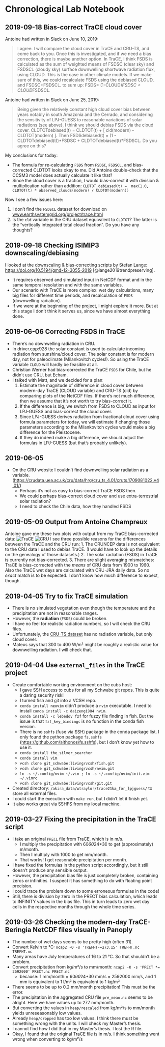# Chronological Lab Notebook


## 2019-09-18 Bias-correct TraCE cloud cover
Antoine had written in Slack on June 10, 2019:
> I agree. I will compare the cloud cover in TraCE and CRU-TS, and come back to you. Once this is investigated, and if we need a bias correction, there is maybe another option. In TraCE, I think FSDS is calculated as the sum of weighted means of FSDSC (clear sky) and FSDSCL (cloudy sky) surface downwelling shortwave radiation flux, using CLOUD. This is the case in other climate models. If we make sure of this, we could recalculate FSDS using the debiased CLOUD, and FSDSC+FSDSCL.
> to sum up: FSDS= (1-CLOUD)*FSDSC + CLOUD*FSDSCL.

Antoine had written in Slack on June 25, 2019:
> Being given the relatively constant high cloud cover bias between years notably in south Amazonia and the Cerrado, and considering the sensitivity of LPJ-GUESS to reasonable variations of solar radiations (see above), I think we should debias FSDS via the cloud cover. CLDTOTdebiased(t) = CLDTOT(t) + [  cld(modern) - CLDTOT(modern) ]. Then FSDSdebiased(t) = (1 - CLDTOTdebiased(t))*FSDSC  + CLDTOTdebiased(t)*FSDSCL. Do you agree on this?

My conclusions for today:
- The formula for re-calculating `FSDS` from `FSDSC`,  `FSDSCL`, and bias-corrected CLDTOT looks okay to me. Did Antoine double-check that the CCSM3 model does actually calculate it like that?
- Since the cloud cover is a fraction, I would bias-correct it with division & multiplication rather than addition:
`CLDTOT_debiased(t) =  max(1.0, CLDTOT(t) * observed_clouds(modern) / CLDTOT(modern))`

Now I see a few issues here:
1. I don’t find the `FSDSCL` dataset for download on www.earthsystemgrid.org/project/trace.html
2. Is the `cld` variable in the CRU dataset equivalent to `CLDTOT`? The latter is the “vertically integrated total cloud fraction”. Do you have any thoughts?
## 2019-09-18 Checking ISIMIP3 downscaling/debiasing
I looked at the downscaling & bias-correcting scripts by Stefan Lange: <https://doi.org/10.5194/gmd-12-3055-2019> [@lange2019trendpreserving].
- It requires observed and simulated input in NetCDF format and in the same temporal resolution and with the same variables.
- Our scenario with TraCE is more complex: wet day calculations, many big files for different time periods, and recalculation of `FSDS` (downwelling radiation).
- If we were at the beginning of the project, I might explore it more. But at this stage I don’t think it serves us, since we have almost everything done.

## 2019-06-06 Correcting FSDS in TraCE
- There’s no downwelling radiation in CRU.
- In driver.cpp:928 the solar constant is used to calculate incoming radiation from sunshine/cloud cover. The solar constant is for modern day, not for paleoclimate (Milankovitch cycles!). So using the TraCE variable `CLOUD` will hardly be feasible at all.
- Christian Werner had bias-corrected the TraCE `FSDS` for Chile, but he didn’t use CRU, but Echam.
- I talked with Matt, and we decided for a plan:
    1. Estimate the magnitude of difference in cloud cover between modern-day TraCE (CLOUD variable) and CRU-TS (cld) by comparing plots of the NetCDF files. If there’s not much difference, then we assume that it’s not worth to try bias-correct it.
    2. If the difference is big, we switch from FSDS to CLOUD as input for LPJ-GUESS and bias-correct the cloud cover.
    3. Since LPJ-GUESS derives radiation from fractional cloud cover using formula parameters for today, we will estimate if changing those parameters according to the Milankovitch cycles would make a big difference for the Pleistocene.
    4. If they do indeed make a big difference, we should adjust the formulas in LPJ-GUESS (but that’s probably unlikely).

## 2019-06-05
- On the CRU website I couldn’t find downwelling solar radiation as a variable. (<https://crudata.uea.ac.uk/cru/data/hrg/cru_ts_4.01/cruts.1709081022.v4.01/>)
    + Perhaps it’s not as easy to bias-correct TraCE FSDS then.
    + We could perhaps bias-correct cloud cover and use extra-terrestrial solar radiation?
    + I need to check the Chile data, how they handled FSDS

## 2019-05-09 Output from Antoine Champreux
Antoine gave me these two plots with output from my TraCE bias-corrected data:
![TraCE](figures/2019-05-09_Antoine_SouthAmerica_Modern_TRACE.png)
![CRU](figures/2019-05-09_Antoine_SouthAmerica_Modern_CRU.png)
I see three possible reasons for the differences between the TraCE and the CRU run:
    1. The CRUNCEP data is not equivalent to the CRU data I used to debias TraCE. (I would have to look up the details on the genealogy of those datasets.)
    2. The solar radiation (FSDS) in TraCE is currently not bias-corrected.
    3. There are slight averaging mismatches: TraCE is bias-corrected with the *means* of CRU data from 1900 to 1960. Also the TraCE wet days are calculated with CRU-JRA daily data. So no *exact* match is to be expected. I don’t know how much difference to expect, though.

## 2019-04-05 Try to fix TraCE simulation
- There is no simulated vegetation even though the temperature and the precipitation are not in reasonable ranges.
- However, the **radiation** (`FSDS`) could be broken.
- I have no feel for realistic radiation numbers, so I will check the CRU files.
- Unfortunately, the [CRU-TS dataset](https://crudata.uea.ac.uk/cru/data/hrg/cru_ts_4.02/) has no radiation variable, but only cloud cover.
- Mateus says that 300 to 400 W/m² might be roughly a realistic value for downwelling radiation. I will check that.

## 2019-04-04 Use `external_files` in the TraCE project
- Create comfortable working environment on the cubs host:
    + I gave SSH access to cubs for all my Schwabe git repos. This is quite a daring security risk!
    + I turned fish and git into a VCSH repo.
    + `conda install neovim` didn’t produce a `nvim` executable. I need to install `conda install -c daizeng1984 nvim`.
    + `conda install -c lebedov fzf` for fuzzy file finding in fish. But the issue is that `fzf_key_bindings` is no function in the conda fish version.
    + There is no `sshfs` (fuse via SSH) package in the conda package list. I only found the python package `fs.sshfs` (<https://github.com/althonos/fs.sshfs>), but I don’t know yet how to use it.
    + `conda install the_silver_searcher`
    + `conda install vim`
    + `vcsh clone git_schwabe:living/vcsh/fish.git`
    + `vcsh clone git_schwabe:living/vcsh/nvim.git`
    + `ln -s ~/.config/nvim ~/.vim ; ln -s ~/.config/nvim/init.vim ~/.vimrc`
    + `vcsh clone git_schwabe:living/vcsh/git.git`
- Created directory: `/akira_data/wtraylor/trace21ka_for_lpjguess/` to store all external files.
- I could start the execution with `make run`, but I didn’t let it finish yet.
- It also works great via SSHFS from my local machine.

## 2019-03-27 Fixing the precipitation in the TraCE script
- I take an original `PRECL` file from TraCE, which is in m/s.
    - I multiply the precipitation with 60*60*24*30 to get (approximately) m/month.
    - Then I multiply with 1000 to get mm/month.
    - That works! I get reasonable precipitation per month.
- I have fixed the formulas in the python script accordingly, but it still doesn’t produce any sensible output.
- However, the precipitation bias file is just completely broken, containing zeros or infinities. I suspect it has something to do with floating point precision.
- I could trace the problem down to some erroneous formulas in the code!
- Still, there is division by zero in the PRECT bias calculation, which leads to INFINITY values in the bias file. This in turn leads to zero wet day cells in the respective months through the whole time series.

## 2019-03-26 Checking the modern-day TraCE-Beringia NetCDF files visually in Panoply
+ The number of wet days seems to be pretty high (often 31).
+ Convert Kelvin to °C: `ncap2 -O -s 'TREFHT-=273.15' TREFHT.nc TREFHT.nc`
+ Many areas have July temperatures of 16 to 21 °C. So that shouldn’t be a problem.
+ Convert precipitation from kg/m²/s to mm/month: `ncap2 -O -s 'PRECT *= 2592000' PRECT.nc PRECT.nc`
    + because: 1 mm/month = 60*60*24*30 mm/s = 2592000 mm/s, and 1 mm is equivalent to 1 l/m² is equivalent to 1 kg/m²
+ There seems to be up to 0.2 mm/month precipitation! This must be the error.
+ The precipitation in the aggregated CRU file `pre_mean.nc` seems to be alright. Here we have values up to 277 mm/month.
+ But converting the values in `heap/rescaled` from kg/m²/s to mm/month yields unreseasonably low values.
+ Already `heap/cropped` has too low values. I think there must be something wrong with the units. I will check my Master’s thesis.
+ I cannot find how I did that in my Master’s thesis. I lost the R file.
+ Okay, I found that the original TraCE file is in m/s. I think something went wrong when converting to kg/m²/s

